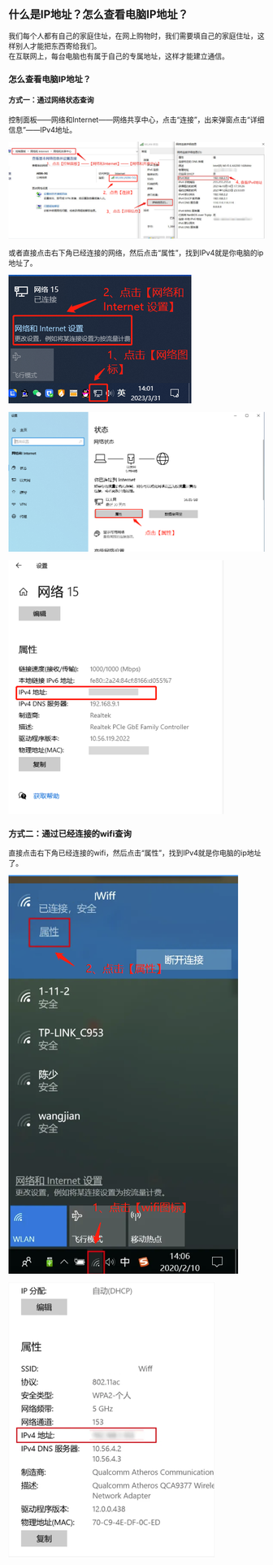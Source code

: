 ## 什么是IP地址？怎么查看电脑IP地址？

我们每个人都有自己的家庭住址，在网上购物时，我们需要填自己的家庭住址，这样别人才能把东西寄给我们。  
在互联网上，每台电脑也有属于自己的专属地址，这样才能建立通信。

### 怎么查看电脑IP地址？

#### 方式一：通过网络状态查询
控制面板——网络和Internet——网络共享中心，点击“连接”，出来弹窗点击“详细信息”——IPv4地址。

![image](./image/IP-address/IP-address1.jpg)

或者直接点击右下角已经连接的网络，然后点击“属性”，找到IPv4就是你电脑的ip地址了。

![image](./image/IP-address/1.jpg)

![image](./image/IP-address/2.jpg)

![image](./image/IP-address/3.jpg)

### 方式二：通过已经连接的wifi查询

直接点击右下角已经连接的wifi，然后点击“属性”，找到IPv4就是你电脑的ip地址了。

![image](./image/IP-address/4.jpg)

![image](./image/IP-address/5.jpg)
